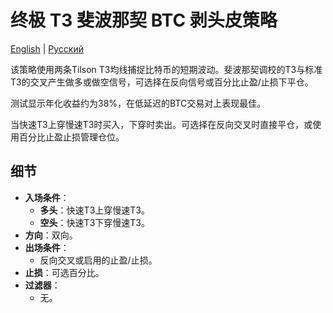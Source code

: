 # 终极 T3 斐波那契 BTC 剥头皮策略
[English](README.md) | [Русский](README_ru.md)

该策略使用两条Tilson T3均线捕捉比特币的短期波动。斐波那契调校的T3与标准T3的交叉产生做多或做空信号，可选择在反向信号或百分比止盈/止损下平仓。

测试显示年化收益约为38%，在低延迟的BTC交易对上表现最佳。

当快速T3上穿慢速T3时买入，下穿时卖出。可选择在反向交叉时直接平仓，或使用百分比止盈止损管理仓位。

## 细节

- **入场条件**：
  - **多头**：快速T3上穿慢速T3。
  - **空头**：快速T3下穿慢速T3。
- **方向**：双向。
- **出场条件**：
  - 反向交叉或启用的止盈/止损。
- **止损**：可选百分比。
- **过滤器**：
  - 无。

